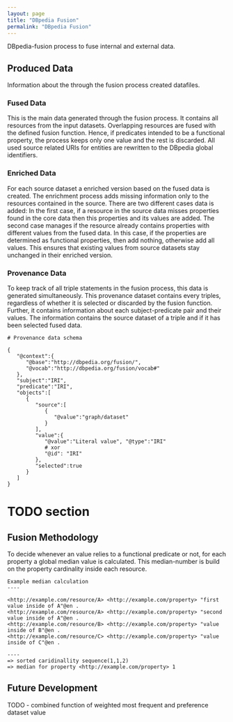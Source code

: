 ```yaml
---
layout: page
title: "DBpedia Fusion"
permalink: "DBpedia Fusion"
---
```


DBpedia-fusion process to fuse internal and external data.

## Produced Data 
Information about the through the fusion process created datafiles.

### Fused Data

This is the main data generated through the fusion process.
It contains all resources from the input datasets. 
Overlapping resources are fused with the defined fusion function. Hence, if predicates intended to be a functional
property, the process keeps only one value and the rest is discarded. All used
source related URIs for entities are rewritten to the DBpedia global identifiers.

### Enriched Data 

For each source dataset a enriched version based on the fused data is created. 
The enrichment process adds missing information only to the resources contained in the source. 
There are two different cases data is added: In the first case, if a resource in the source data misses properties found in the core data then this properties and its values are added. 
The second case manages if the resource already contains properties with different values from the fused data. 
In this case, if the properties are determined as functional properties, then add nothing, otherwise add all values. 
This ensures that existing values from source datasets stay unchanged in their enriched version.

### Provenance Data 

To keep track of all triple statements in the fusion process, this data is generated simultaneously. 
This provenance dataset contains every triples, regardless of whether it is selected or discarded by the fusion function. 
Further, it contains information about each subject-predicate pair and their values. 
The information contains the source dataset of a triple and if it has been selected fused data.

```
# Provenance data schema

{  
   "@context":{  
      "@base":"http://dbpedia.org/fusion/",
      "@vocab":"http://dbpedia.org/fusion/vocab#"
   },
   "subject":"IRI",
   "predicate":"IRI",
   "objects":[  
      {  
         "source":[  
            {  
               "@value":"graph/dataset"
            }
         ],
         "value":{  
            "@value":"Literal value", "@type":"IRI"
            # xor
            "@id": "IRI"
         },
         "selected":true
      }
   ]
}
```

# TODO section 

## Fusion Methodology

To decide whenever an value relies to a functional predicate or not, for each
property a global median value is calculated. 
This median-number is build on the property cardinality inside each resource.

```
Example median calculation
----

<http://example.com/resource/A> <http://example.com/property> "first value inside of A"@en .
<http://example.com/resource/A> <http://example.com/property> "second value inside of A"@en .
<http://example.com/resource/B> <http://example.com/property> "value inside of B"@en .
<http://example.com/resource/C> <http://example.com/property> "value inside of C"@en .

----
=> sorted caridinallity sequence(1,1,2)
=> median for property <http://example.com/property> 1
```


## Future Development

TODO - combined function of weighted most frequent and preference dataset value

